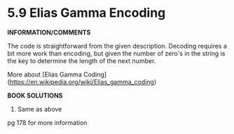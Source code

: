 <h1>5.9 Elias Gamma Encoding</h1>

**INFORMATION/COMMENTS**

The code is straightforward from the given description. Decoding requires a bit more work than encoding, but given the number of zero's in the string is the key to determine the length of the next number. 

More about [Elias Gamma Coding] (https://en.wikipedia.org/wiki/Elias_gamma_coding) 

**BOOK SOLUTIONS**

1. Same as above

pg 178 for more information
